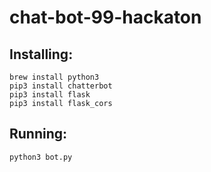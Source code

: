 # chat-bot-99-hackaton

## Installing:
```
brew install python3
pip3 install chatterbot
pip3 install flask
pip3 install flask_cors
```

## Running:
```
python3 bot.py 
```

